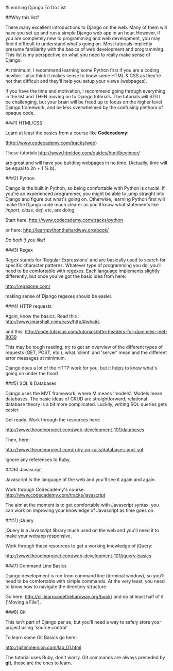 #Learning Django To Do List

##Why this list?

There many excellent introductions to Django on the web. Many of them will have
you set up and run a simple Django web app in an hour. However, if you are
completely new to programming and web development, you may find it difficult
to understand what's going on. Most tutorials implicitly presume familiarity
with the basics of web development and programming. This list is my perspective
on what you need to really make sense of Django.

At minimum, I recommend learning some Python first if you are a coding newbie.
I also think it makes sense to know some HTML & CSS as they're not that difficult
and they'll help you setup your views (webpages).

If you have the time and motivation, I recommend going through everything in the
list and THEN moving on to Django tutorials. The tutorials will STILL be challenging,
but your brain will be freed up to focus on the higher level Django framework,
and be less overwhelmed by the confusing plethora of opaque code.

###1) HTML/CSS

  Learn at least the basics from a course like **Codecademy**:

   (http://www.codecademy.com/tracks/web)

  These tutorials  http://www.htmldog.com/guides/html/beginner/

  are great and will have you building webpages in no time. (Actually, time
  will be equal to 2n + 1 % b).

###2) Python

  Django is the built in Python, so being comfortable with Python is crucial.
  If you're an experienced programmer, you might be able to jump straight into
  Django and figure out what's going on. Otherwise, learning Python first will
  make the Django code much clearer as you'll know what statements like
  *import*, *class*, *def*, etc, are doing.

  Start here: http://www.codecademy.com/tracks/python

  or here: http://learnpythonthehardway.org/book/

  *Do both if you like!*

###3) Regex

  Regex stands for 'Regular Expressions' and are basically used to search
  for specific character patterns. Whatever type of programming you do,
  you'll need to be comfortable with regexes. Each language implements
  slightly differently, but once you've got the basic idea from here:

  http://regexone.com/

  making sense of Django regexes should be easier.


###4) HTTP requests

  Again, know the basics. Read this : http://www.jmarshall.com/easy/http/#whatis

  and this: http://code.tutsplus.com/tutorials/http-headers-for-dummies--net-8039

  This may be tough reading, try to get an overview of the different types
  of requests (GET, POST, etc.), what 'client' and 'server' mean
  and the different error messages at minimum.

  Django does a lot of the HTTP work for you, but it helps to know what's
  going on under the hood.


###5) SQL & Databases

  Django uses the MVT framework, where M means 'models'. Models mean databases.
  The basic ideas of CRUD are straightforward, relational database theory is
  a bit more complicated. Luckily, writing SQL queries gets easier.

  Get ready. Work through the resources here:

   http://www.theodinproject.com/web-development-101/databases

   Then, here:

   http://www.theodinproject.com/ruby-on-rails/databases-and-sql

   Ignore any references to Ruby.


###6) Javascript

  Javascript is the language of the web and you'll see it again and again.

  Work through Codecademy's course: http://www.codecademy.com/tracks/javascript

  The aim at the moment is to get comfortable with Javascript syntax, you can
  work on improving your knowledge of Javascript as time goes on.


###7) jQuery

  jQuery is a Javascript library much used on the web and you'll need it to make
  your webapp responsive.

  Work through these resources to get a working knowledge of jQuery:

  http://www.theodinproject.com/web-development-101/jquery-basics

###7) Command Line Basics

  Django development is run from command line (terminal window), so you'll
  need to be comfortable with simple commands. At the very least, you need
  to know how to navigate the directory structure.

  Go here: http://cli.learncodethehardway.org/book/ and do at least half of it
  ('Moving a File').

###8) Git

  This isn't part of Django per se, but you'll need a way to safely store your
  project using 'source control'

  To learn some Git Basics go here:

  http://gitimmersion.com/lab_01.html

  The tutorial uses Ruby, don't worry. Git commands are always preceded by
  **git**, those are the ones to learn.


